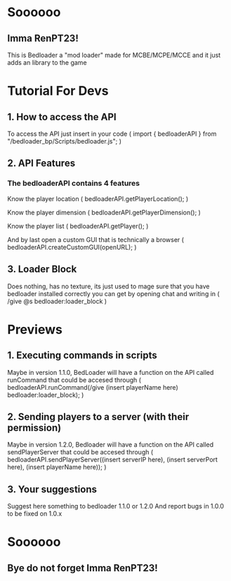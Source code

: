 # Soooooo
## Imma RenPT23!
This is Bedloader a "mod loader" made for MCBE/MCPE/MCCE and it just adds an library to the game
# Tutorial For Devs
## 1. How to access the API
To access the API just insert in your code ( import { bedloaderAPI } from "/bedloader_bp/Scripts/bedloader.js"; )

## 2. API Features
### The bedloaderAPI contains 4 features
Know the player location ( bedloaderAPI.getPlayerLocation(); )

Know the player dimension ( bedloaderAPI.getPlayerDimension(); )

Know the player list ( bedloaderAPI.getPlayer(); )

And by last open a custom GUI that is technically a browser ( bedloaderAPI.createCustomGUI(openURL); )

## 3. Loader Block
Does nothing, has no texture, its just used to mage sure that you have bedloader installed correctly you can get by opening chat and writing in ( /give @s bedloader:loader_block )

# Previews
## 1. Executing commands in scripts
Maybe in version 1.1.0, BedLoader will have a function on the API called runCommand that could be accesed through ( bedloaderAPI.runCommand(/give (insert playerName here) bedloader:loader_block); ) 
## 2. Sending players to a server (with their permission)
Maybe in version 1.2.0, Bedloader will have a function on the API called sendPlayerServer that could be accesed through ( bedloaderAPI.sendPlayerServer((insert serverIP here), (insert serverPort here), (insert playerName here)); )
## 3. Your suggestions
Suggest here something to bedloader 1.1.0 or 1.2.0
And report bugs in 1.0.0 to be fixed on 1.0.x
# Soooooo
## Bye do not forget Imma RenPT23!
